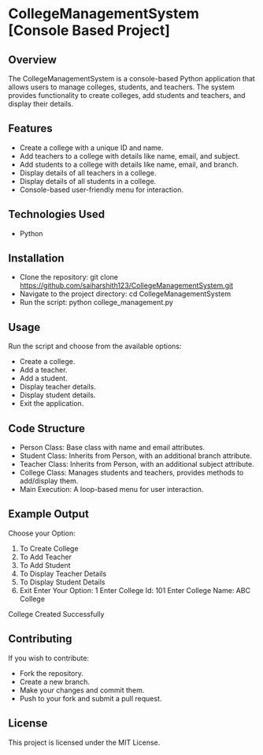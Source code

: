 # CollegeManagementSystem [Console Based Project]

## Overview
The CollegeManagementSystem is a console-based Python application that allows users to manage colleges, students, and teachers. The system provides functionality to create colleges, add students and teachers, and display their details.

## Features
-  Create a college with a unique ID and name.
-  Add teachers to a college with details like name, email, and subject.
-  Add students to a college with details like name, email, and branch.
-  Display details of all teachers in a college.
-  Display details of all students in a college.
-  Console-based user-friendly menu for interaction.

## Technologies Used
-  Python

## Installation
-  Clone the repository:
  git clone https://github.com/saiharshith123/CollegeManagementSystem.git
-  Navigate to the project directory:
  cd CollegeManagementSystem
-  Run the script:
  python college_management.py

## Usage
Run the script and choose from the available options:
-  Create a college.
-  Add a teacher.
-  Add a student.
-  Display teacher details.
-  Display student details.
-  Exit the application.

## Code Structure
-  Person Class: Base class with name and email attributes.
-  Student Class: Inherits from Person, with an additional branch attribute.
-  Teacher Class: Inherits from Person, with an additional subject attribute.
-  College Class: Manages students and teachers, provides methods to add/display them.
-  Main Execution: A loop-based menu for user interaction.

## Example Output
Choose your Option:
1. To Create College
2. To Add Teacher
3. To Add Student
4. To Display Teacher Details
5. To Display Student Details
6. Exit
Enter Your Option: 1
Enter College Id: 101
Enter College Name: ABC College

College Created Successfully

## Contributing
If you wish to contribute:
-  Fork the repository.
-  Create a new branch.
-  Make your changes and commit them.
-  Push to your fork and submit a pull request.

## License
This project is licensed under the MIT License.


